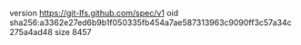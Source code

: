version https://git-lfs.github.com/spec/v1
oid sha256:a3362e27ed6b9b1f050335fb454a7ae587313963c9090ff3c57a34c275a4ad48
size 8457
